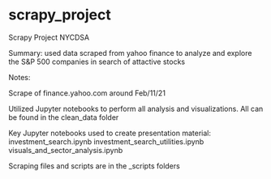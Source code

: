 # scrapy_project
Scrapy Project NYCDSA

Summary: used data scraped from yahoo finance to analyze and explore the S&P 500 companies in search of attactive stocks

Notes:

Scrape of finance.yahoo.com around Feb/11/21

Utilized Jupyter notebooks to perform all analysis and visualizations.  All can be found in the clean_data folder

Key Jupyter notebooks used to create presentation material:
investment_search.ipynb
investment_search_utilities.ipynb
visuals_and_sector_analysis.ipynb

Scraping files and scripts are in the _scripts folders

